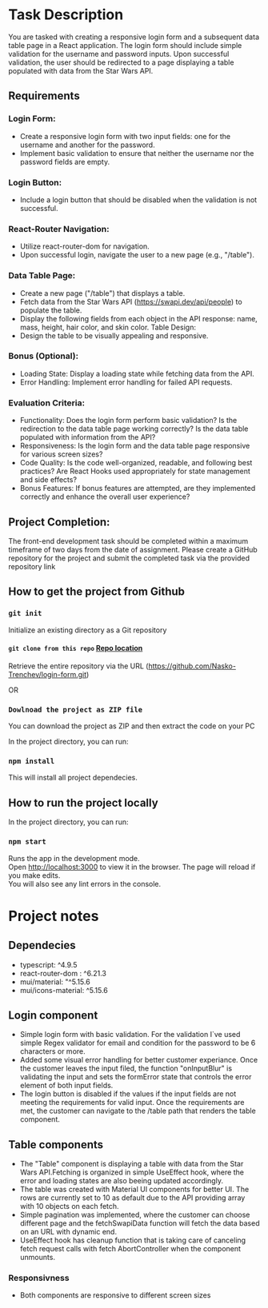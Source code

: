 # Task Description

You are tasked with creating a responsive login form and a subsequent data table page in a React application. The login form
should include simple validation for the username and password inputs. Upon successful validation, the user should be
redirected to a page displaying a table populated with data from the Star Wars API.

## Requirements

### Login Form:
- Create a responsive login form with two input fields: one for the username and another for the password.
- Implement basic validation to ensure that neither the username nor the password fields are empty.
### Login Button:
- Include a login button that should be disabled when the validation is not successful.
### React-Router Navigation:
- Utilize react-router-dom for navigation.
- Upon successful login, navigate the user to a new page (e.g., "/table").
### Data Table Page:
- Create a new page ("/table") that displays a table.
- Fetch data from the Star Wars API (https://swapi.dev/api/people) to populate the table.
- Display the following fields from each object in the API response: name, mass, height, hair color, and skin color.
Table Design:
- Design the table to be visually appealing and responsive.
### Bonus (Optional):
- Loading State: Display a loading state while fetching data from the API.
- Error Handling: Implement error handling for failed API requests.
### Evaluation Criteria:
- Functionality: Does the login form perform basic validation? Is the redirection to the data table page working correctly? Is
the data table populated with information from the API?
- Responsiveness: Is the login form and the data table page responsive for various screen sizes?
- Code Quality: Is the code well-organized, readable, and following best practices? Are React Hooks used appropriately for
state management and side effects?
- Bonus Features: If bonus features are attempted, are they implemented correctly and enhance the overall user experience?
## Project Completion:
The front-end development task should be completed within a maximum timeframe of two days from the date of
assignment. Please create a GitHub repository for the project and submit the completed task via the provided repository
link

## How to get the project from Github

### `git init`

Initialize an existing directory as a Git repository

#### `git clone from this repo` [Repo location](https://github.com/Nasko-Trenchev/login-form.git)

Retrieve the entire repository via the URL (https://github.com/Nasko-Trenchev/login-form.git)

OR 

### `Dowlnoad the project as ZIP file`

You can download the project as ZIP and then extract the code on your PC

In the project directory, you can run:

### `npm install`

This will install all project dependecies.

## How to run the project locally 

In the project directory, you can run:

### `npm start`

Runs the app in the development mode.\
Open [http://localhost:3000](http://localhost:3000) to view it in the browser.
The page will reload if you make edits.\
You will also see any lint errors in the console.

# Project notes

## Dependecies

- typescript: ^4.9.5
- react-router-dom : ^6.21.3
- mui/material: "^5.15.6
- mui/icons-material: ^5.15.6
  
## Login component

- Simple login form with basic validation. For the validation I`ve used simple Regex validator for email and condition for the password to be 6 characters or more.
- Added some visual error handling for better customer experiance. Once the customer leaves the input filed, the function "onInputBlur" is validating the input and sets the formError state that controls the error element of both input fields.
- The login button is disabled if the values if the input fields are not meeting the requirements for valid input. Once the requirements are met, the customer can navigate to the /table path that renders the table component. 

## Table components

- The "Table" component is displaying a table with data from the Star Wars API.Fetching is organized in simple UseEffect hook, where the error and loading states are also beeing updated accordingly.
- The table was created with Material UI components for better UI. The rows are currently set to 10 as default due to the API providing array with 10 objects on each fetch. 
- Simple pagination was implemented, where the customer can choose different page and the fetchSwapiData function will fetch the data based on an URL with dynamic end. 
- UseEffect hook has cleanup function that is taking care of canceling fetch request calls with fetch AbortController when the component unmounts. 

### Responsivness

- Both components are responsive to different screen sizes